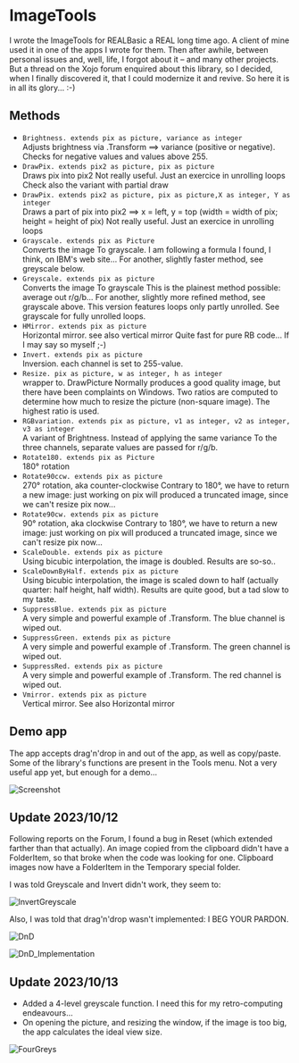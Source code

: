 # ImageTools

I wrote the ImageTools for REALBasic a REAL long time ago. A client of mine used it in one of the apps I wrote for them. Then after awhile, between personal issues and, well, life, I forgot about it – and many other projects. But a thread on the Xojo forum enquired about this library, so I decided, when I finally discovered it, that I could modernize it and revive. So here it is in all its glory... :-)

## Methods

* `Brightness. extends pix as picture, variance as integer`<br>
Adjusts brightness via .Transform ==> variance (positive or negative). Checks for negative values and values above 255.
* `DrawPix. extends pix2 as picture, pix as picture`<br>
Draws pix into pix2
Not really useful. Just an exercice in unrolling loops
Check also the variant with partial draw
* `DrawPix. extends pix2 as picture, pix as picture,X as integer, Y as integer`<br>
Draws a part of pix into pix2 ==> x = left, y = top (width = width of pix; height = height of pix)
Not really useful. Just an exercice in unrolling loops
* `Grayscale. extends pix as Picture`<br>
Converts the image To grayscale. I am following a formula I found, I think, on IBM's web site...
For another, slightly faster method, see greyscale below.
* `Greyscale. extends pix as picture`<br>
Converts the image To grayscale
This is the plainest method possible: average out r/g/b...
For another, slightly more refined method, see grayscale above.
This version features loops only partly unrolled.
See grayscale for fully unrolled loops.
* `HMirror. extends pix as picture`<br>
Horizontal mirror.
see also vertical mirror
Quite fast for pure RB code... If I may say so myself ;-)
* `Invert. extends pix as picture`<br>
Inversion. each channel is set to 255-value.
* `Resize. pix as picture, w as integer, h as integer`<br>
wrapper to. DrawPicture
Normally produces a good quality image, but there have been complaints on Windows.
Two ratios are computed to determine how much to resize the picture (non-square image).
The highest ratio is used.
* `RGBvariation. extends pix as picture, v1 as integer, v2 as integer, v3 as integer`<br>
A variant of Brightness.
Instead of applying the same variance To the three channels, separate values are passed for r/g/b.
* `Rotate180. extends pix as Picture`<br>
180° rotation
* `Rotate90ccw. extends pix as picture`<br>
270° rotation, aka counter-clockwise
Contrary to 180°, we have to return a new image:
just working on pix will produced a truncated image, since we can't resize pix now...
* `Rotate90cw. extends pix as picture`<br>
90° rotation, aka clockwise
Contrary to 180°, we have to return a new image:
just working on pix will produced a truncated image, since we can't resize pix now...
* `ScaleDouble. extends pix as picture`<br>
Using bicubic interpolation, the image is doubled.
Results are so-so..
* `ScaleDownByHalf. extends pix as picture`<br>
Using bicubic interpolation, the image is scaled down to half (actually quarter: half height, half width).
Results are quite good, but a tad slow to my taste.
* `SuppressBlue. extends pix as picture`<br>
A very simple and powerful example of .Transform.
The blue channel is wiped out.
* `SuppressGreen. extends pix as picture`<br>
A very simple and powerful example of .Transform.
The green channel is wiped out.
* `SuppressRed. extends pix as picture`<br>
A very simple and powerful example of .Transform.
The red channel is wiped out.
* `Vmirror. extends pix as picture`<br>
Vertical mirror.
See also Horizontal mirror

## Demo app
The app accepts drag'n'drop in and out of the app, as well as copy/paste. Some of the library's functions are present in the Tools menu. Not a very useful app yet, but enough for a demo...

![Screenshot](Screenshot.png)

## Update 2023/10/12

Following reports on the Forum, I found a bug in Reset (which extended farther than that actually). An image copied from the clipboard didn't have a FolderItem, so that broke when the code was looking for one. Clipboard images now have a FolderItem in the Temporary special folder.

I was told Greyscale and Invert didn't work, they seem to:

![InvertGreyscale](InvertGreyscale.gif)

Also, I was told that drag'n'drop wasn't implemented: I BEG YOUR PARDON.

![DnD](DnD.gif)

![DnD_Implementation](DnD_Implementation.png)

## Update 2023/10/13

* Added a 4-level greyscale function. I need this for my retro-computing endeavours...
* On opening the picture, and resizing the window, if the image is too big, the app calculates the ideal view size.

![FourGreys](FourGreys.png)
